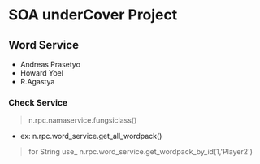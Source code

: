 # SOA underCover Project

## Word Service

- Andreas Prasetyo
- Howard Yoel
- R.Agastya

### Check Service 
> n.rpc.namaservice.fungsiclass()
- ex: n.rpc.word_service.get_all_wordpack()
> for String use_
n.rpc.word_service.get_wordpack_by_id(1,'Player2')
